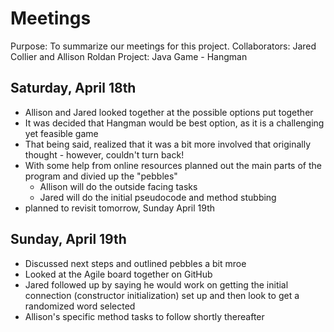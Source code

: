 # Meetings
Purpose: To summarize our meetings for this project.
Collaborators: Jared Collier and Allison Roldan
Project: Java Game - Hangman

## Saturday, April 18th
- Allison and Jared looked together at the possible options put together
- It was decided that Hangman would be best option, as it is a challenging yet feasible game
- That being said, realized that it was a bit more involved that originally thought - however, couldn't turn back!
- With some help from online resources planned out the main parts of the program and divied up the "pebbles"
    - Allison will do the outside facing tasks
    - Jared will do the initial pseudocode and method stubbing
- planned to revisit tomorrow, Sunday April 19th

## Sunday, April 19th
- Discussed next steps and outlined pebbles a bit mroe
- Looked at the Agile board together on GitHub
- Jared followed up by saying he would work on getting the initial connection (constructor initialization) set up and then look to get a randomized word selected
- Allison's specific method tasks to follow shortly thereafter
